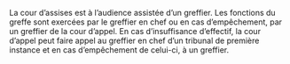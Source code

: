 La cour d’assises est à l’audience assistée d’un greffier. Les fonctions du greffe sont exercées par le greffier en chef ou en cas d’empêchement, par un greffier de la cour d’appel.
En cas d’insuffisance d’effectif, la cour d’appel peut faire appel au greffier en chef d’un tribunal de première instance et en cas d’empêchement de celui-ci, à un greffier.
